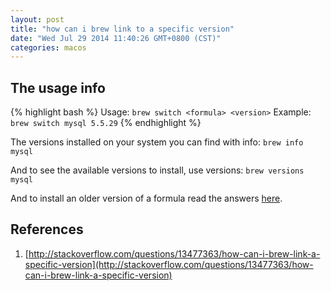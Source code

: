 ```yaml
---
layout: post
title: "how can i brew link to a specific version"
date: "Wed Jul 29 2014 11:40:26 GMT+0800 (CST)"
categories: macos
---
```


The usage info
-----

{% highlight bash %}
Usage: `brew switch <formula> <version>`
Example: `brew switch mysql 5.5.29`
{% endhighlight %}

The versions installed on your system you can find with info: `brew info mysql`

And to see the available versions to install, use versions: `brew versions mysql`

And to install an older version of a formula read the answers [here](http://stackoverflow.com/questions/3987683/homebrew-install-specific-version-of-formula).

References
-----

1. [http://stackoverflow.com/questions/13477363/how-can-i-brew-link-a-specific-version](http://stackoverflow.com/questions/13477363/how-can-i-brew-link-a-specific-version)
